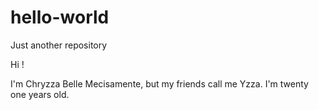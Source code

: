 # hello-world
Just another repository

Hi !

I'm Chryzza Belle Mecisamente, but my friends call me Yzza.
I'm twenty one years old.

